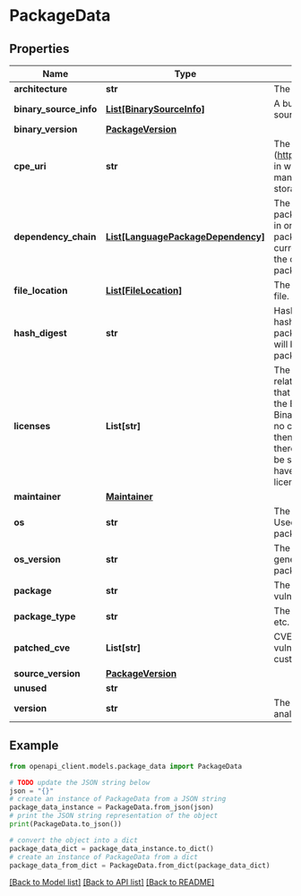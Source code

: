 # PackageData


## Properties

Name | Type | Description | Notes
------------ | ------------- | ------------- | -------------
**architecture** | **str** | The architecture of the package. | [optional] 
**binary_source_info** | [**List[BinarySourceInfo]**](BinarySourceInfo.md) | A bundle containing the binary and source information. | [optional] 
**binary_version** | [**PackageVersion**](PackageVersion.md) |  | [optional] 
**cpe_uri** | **str** | The cpe_uri in [cpe format] (https://cpe.mitre.org/specification/) in which the vulnerability may manifest. Examples include distro or storage location for vulnerable jar. | [optional] 
**dependency_chain** | [**List[LanguagePackageDependency]**](LanguagePackageDependency.md) | The dependency chain between this package and the user&#39;s artifact. List in order from the customer&#39;s package under review first, to the current package last. Inclusive of the original package and the current package. | [optional] 
**file_location** | [**List[FileLocation]**](FileLocation.md) | The path to the jar file / go binary file. | [optional] 
**hash_digest** | **str** | HashDigest stores the SHA512 hash digest of the jar file if the package is of type Maven. This field will be unset for non Maven packages. | [optional] 
**licenses** | **List[str]** | The list of licenses found that are related to a given package. Note that licenses may also be stored on the BinarySourceInfo. If there is no BinarySourceInfo (because there&#39;s no concept of source vs binary), then it will be stored here, while if there are BinarySourceInfos, it will be stored there, as one source can have multiple binaries with different licenses. | [optional] 
**maintainer** | [**Maintainer**](Maintainer.md) |  | [optional] 
**os** | **str** | The OS affected by a vulnerability Used to generate the cpe_uri for OS packages | [optional] 
**os_version** | **str** | The version of the OS Used to generate the cpe_uri for OS packages | [optional] 
**package** | **str** | The package being analysed for vulnerabilities | [optional] 
**package_type** | **str** | The type of package: os, maven, go, etc. | [optional] 
**patched_cve** | **List[str]** | CVEs that this package is no longer vulnerable to go/drydock-dd-custom-binary-scanning | [optional] 
**source_version** | [**PackageVersion**](PackageVersion.md) |  | [optional] 
**unused** | **str** |  | [optional] 
**version** | **str** | The version of the package being analysed | [optional] 

## Example

```python
from openapi_client.models.package_data import PackageData

# TODO update the JSON string below
json = "{}"
# create an instance of PackageData from a JSON string
package_data_instance = PackageData.from_json(json)
# print the JSON string representation of the object
print(PackageData.to_json())

# convert the object into a dict
package_data_dict = package_data_instance.to_dict()
# create an instance of PackageData from a dict
package_data_from_dict = PackageData.from_dict(package_data_dict)
```
[[Back to Model list]](../README.md#documentation-for-models) [[Back to API list]](../README.md#documentation-for-api-endpoints) [[Back to README]](../README.md)


